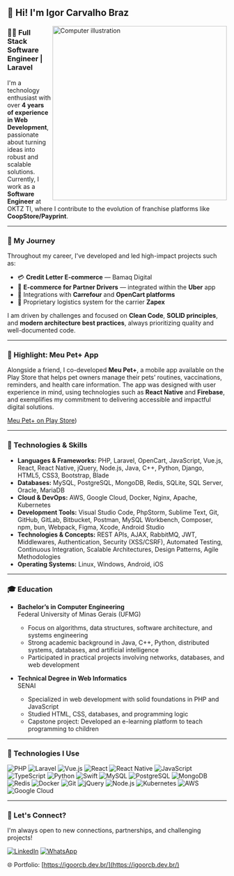 ## 👋 Hi! I'm **Igor Carvalho Braz**

<img src="https://raw.githubusercontent.com/MicaelliMedeiros/micaellimedeiros/master/image/computer-illustration.png" alt="Computer illustration" width="400px" align="right" />

### 👨‍💻 Full Stack Software Engineer | Laravel

I'm a technology enthusiast with over **4 years of experience in Web Development**, passionate about turning ideas into robust and scalable solutions. Currently, I work as a **Software Engineer** at OKTZ TI, where I contribute to the evolution of franchise platforms like **CoopStore/Payprint**.

---

### 🚀 My Journey

Throughout my career, I've developed and led high-impact projects such as:

- 💳 **Credit Letter E-commerce** — Bamaq Digital  
- 🚗 **E-commerce for Partner Drivers** — integrated within the **Uber** app  
- 🛒 Integrations with **Carrefour** and **OpenCart platforms**  
- 🚚 Proprietary logistics system for the carrier **Zapex**

I am driven by challenges and focused on **Clean Code**, **SOLID principles**, and **modern architecture best practices**, always prioritizing quality and well-documented code.

---

### 🐾 Highlight: Meu Pet+ App

Alongside a friend, I co-developed **Meu Pet+**, a mobile app available on the Play Store that helps pet owners manage their pets’ routines, vaccinations, reminders, and health care information. The app was designed with user experience in mind, using technologies such as **React Native** and **Firebase**, and exemplifies my commitment to delivering accessible and impactful digital solutions.

[Meu Pet+ on Play Store](https://meupetplus.com.br/))

---

### 🧠 Technologies & Skills

- **Languages & Frameworks:** PHP, Laravel, OpenCart, JavaScript, Vue.js, React, React Native, jQuery, Node.js, Java, C++, Python, Django, HTML5, CSS3, Bootstrap, Blade
- **Databases:** MySQL, PostgreSQL, MongoDB, Redis, SQLite, SQL Server, Oracle, MariaDB
- **Cloud & DevOps:** AWS, Google Cloud, Docker, Nginx, Apache, Kubernetes
- **Development Tools:** Visual Studio Code, PhpStorm, Sublime Text, Git, GitHub, GitLab, Bitbucket, Postman, MySQL Workbench, Composer, npm, bun, Webpack, Figma, Xcode, Android Studio
- **Technologies & Concepts:** REST APIs, AJAX, RabbitMQ, JWT, Middlewares, Authentication, Security (XSS/CSRF), Automated Testing, Continuous Integration, Scalable Architectures, Design Patterns, Agile Methodologies
- **Operating Systems:** Linux, Windows, Android, iOS

---

### 🎓 Education

- **Bachelor’s in Computer Engineering**  
  Federal University of Minas Gerais (UFMG)  
  - Focus on algorithms, data structures, software architecture, and systems engineering  
  - Strong academic background in Java, C++, Python, distributed systems, databases, and artificial intelligence  
  - Participated in practical projects involving networks, databases, and web development

- **Technical Degree in Web Informatics**  
  SENAI  
  - Specialized in web development with solid foundations in PHP and JavaScript  
  - Studied HTML, CSS, databases, and programming logic  
  - Capstone project: Developed an e-learning platform to teach programming to children

---

### 🦄 Technologies I Use

![PHP](https://img.shields.io/badge/PHP-777BB4?style=for-the-badge&logo=php&logoColor=white)
![Laravel](https://img.shields.io/badge/Laravel-FF2D20?style=for-the-badge&logo=laravel&logoColor=white)
![Vue.js](https://img.shields.io/badge/Vue.js-4FC08D?style=for-the-badge&logo=vue.js&logoColor=white)
![React](https://img.shields.io/badge/React-61DAFB?style=for-the-badge&logo=react&logoColor=black)
![React Native](https://img.shields.io/badge/React_Native-20232A?style=for-the-badge&logo=react&logoColor=61DAFB)
![JavaScript](https://img.shields.io/badge/JavaScript-F7DF1E?style=for-the-badge&logo=javascript&logoColor=black)
![TypeScript](https://img.shields.io/badge/TypeScript-007ACC?style=for-the-badge&logo=typescript&logoColor=white)
![Python](https://img.shields.io/badge/Python-3776AB?style=for-the-badge&logo=python&logoColor=white)
![Swift](https://img.shields.io/badge/Swift-FA7343?style=for-the-badge&logo=swift&logoColor=white)
![MySQL](https://img.shields.io/badge/MySQL-005C84?style=for-the-badge&logo=mysql&logoColor=white)
![PostgreSQL](https://img.shields.io/badge/PostgreSQL-336791?style=for-the-badge&logo=postgresql&logoColor=white)
![MongoDB](https://img.shields.io/badge/MongoDB-47A248?style=for-the-badge&logo=mongodb&logoColor=white)
![Redis](https://img.shields.io/badge/Redis-DC382D?style=for-the-badge&logo=redis&logoColor=white)
![Docker](https://img.shields.io/badge/Docker-2496ED?style=for-the-badge&logo=docker&logoColor=white)
![Git](https://img.shields.io/badge/Git-F05032?style=for-the-badge&logo=git&logoColor=white)
![jQuery](https://img.shields.io/badge/jQuery-0769AD?style=for-the-badge&logo=jquery&logoColor=white)
![Node.js](https://img.shields.io/badge/Node.js-339933?style=for-the-badge&logo=node.js&logoColor=white)
![Kubernetes](https://img.shields.io/badge/Kubernetes-326CE5?style=for-the-badge&logo=kubernetes&logoColor=white)
![AWS](https://img.shields.io/badge/AWS-232F3E?style=for-the-badge&logo=amazon-aws&logoColor=white)
![Google Cloud](https://img.shields.io/badge/Google_Cloud-4285F4?style=for-the-badge&logo=google-cloud&logoColor=white)

---

### 💬 Let's Connect?

I'm always open to new connections, partnerships, and challenging projects!

[![LinkedIn](https://img.shields.io/badge/LinkedIn-0077B5?style=for-the-badge&logo=linkedin&logoColor=white)](https://www.linkedin.com/in/igor-carvalho-4a750616b/)
[![WhatsApp](https://img.shields.io/badge/WhatsApp-25D366?style=for-the-badge&logo=whatsapp&logoColor=white)](https://wa.me/+5531982877186)

🌐 Portfolio: [https://igoorcb.dev.br/](https://igoorcb.dev.br/)

